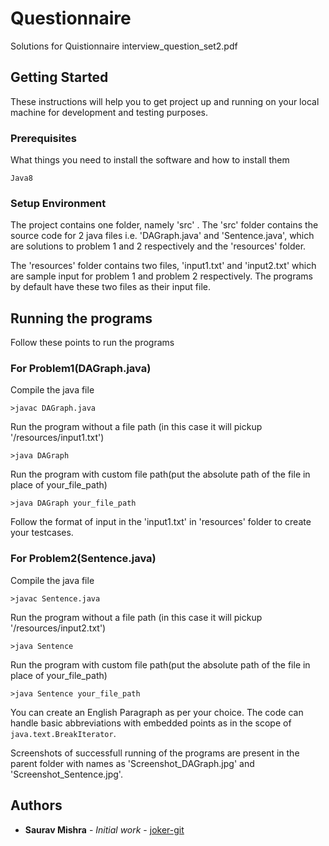 # Questionnaire
Solutions for Quistionnaire interview_question_set2.pdf


## Getting Started

These instructions will help you to get project up and running on your local machine for development and testing purposes. 

### Prerequisites

What things you need to install the software and how to install them

```
Java8
```


### Setup Environment

The project contains one folder, namely 'src' . The 'src' folder contains the source code for 2 java files i.e. 'DAGraph.java' and 'Sentence.java', which are solutions to problem 1 and 2 respectively and the 'resources' folder.

The 'resources' folder contains two files, 'input1.txt' and 'input2.txt' which are sample input for problem 1 and problem 2 respectively. The programs by default have these two files as their input file.




## Running the programs

Follow these points to run the programs

### For Problem1(DAGraph.java)

Compile the java file

```
>javac DAGraph.java
```
Run the program without a file path (in this case it will pickup '/resources/input1.txt')

```
>java DAGraph
```

Run the program with custom file path(put the absolute path of the file in place of your_file_path)
```
>java DAGraph your_file_path
```
Follow the format of input in the 'input1.txt' in 'resources' folder to create your testcases.

### For Problem2(Sentence.java)

Compile the java file

```
>javac Sentence.java
```
Run the program without a file path (in this case it will pickup '/resources/input2.txt')

```
>java Sentence
```

Run the program with custom file path(put the absolute path of the file in place of your_file_path)
```
>java Sentence your_file_path
```
You can create an English Paragraph as per your choice. The code can handle basic abbreviations with embedded points as in the scope of ```java.text.BreakIterator```.

Screenshots of successfull running of the programs are present in the parent folder with names as 'Screenshot_DAGraph.jpg' and 'Screenshot_Sentence.jpg'. 

## Authors

* **Saurav Mishra** - *Initial work* - [joker-git](https://github.com/joker-git)



